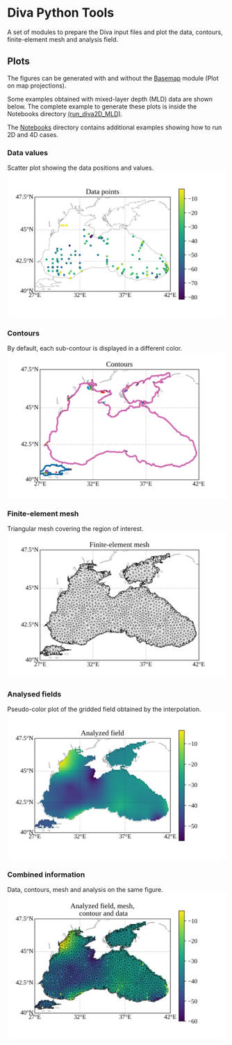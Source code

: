 # Diva Python Tools

A set of modules to prepare the Diva input files and plot the data, contours, finite-element mesh and analysis field.

## Plots

The figures can be generated with and without the [Basemap](https://github.com/matplotlib/basemap) module (Plot on map projections). 

Some examples obtained with mixed-layer depth (MLD) data are shown below. The complete example to generate these plots is inside the Notebooks directory [(run_diva2D_MLD)](./Notebooks/run_diva2D_MLD.ipynb).

The [Notebooks](./Notebooks) directory contains additional examples showing how to run 2D and 4D cases.

### Data values
Scatter plot showing the data positions and values.
![Data](./figures/datapoints.png)

### Contours
By default, each sub-contour is displayed in a different color.
![Contour](./figures/contours.png)

### Finite-element mesh
Triangular mesh covering the region of interest.
![Mesh](./figures/mesh.png)

### Analysed fields
Pseudo-color plot of the gridded field obtained by the interpolation.
![Analysis](./figures/analysis.png)

### Combined information
Data, contours, mesh and analysis on the same figure.
![Combined](./figures/AnalysisMeshData.png)



